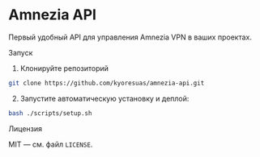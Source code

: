 # Amnezia API

Первый удобный API для управления Amnezia VPN в ваших проектах.

Запуск

1. Клонируйте репозиторий

```bash
git clone https://github.com/kyoresuas/amnezia-api.git
```

2. Запустите автоматическую установку и деплой:

```bash
bash ./scripts/setup.sh
```

Лицензия

MIT — см. файл `LICENSE`.
